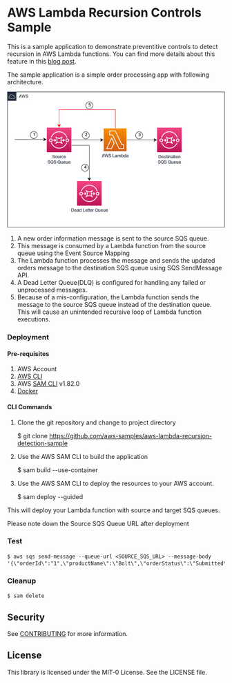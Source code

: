 # AWS Lambda Recursion Controls Sample

This is a sample application to demonstrate preventitive controls to detect recursion in AWS Lambda functions.
You can find more details about this feature in this [blog post](https://aws.amazon.com/blogs/compute/detecting-and-stopping-recursive-loops-in-aws-lambda-functions/).

The sample application is a simple order processing app with following architecture.

![Sample Application Architecture](images/RecursionBlog.jpg)


1. A new order information message is sent to the source SQS queue.
2. This message is consumed by a Lambda function from the source queue using the Event Source Mapping
3. The Lambda function processes the message and sends the updated orders message to the destination SQS queue using SQS SendMessage API.
4. A Dead Letter Queue(DLQ) is configured for handling any failed or unprocessed messages. 
5. Because of a mis-configuration, the Lambda function sends the message to the source SQS queue instead of the destination queue. This will cause an unintended recursive loop of Lambda function executions. 

### Deployment

#### Pre-requisites
1. AWS Account
2. [AWS CLI](https://docs.aws.amazon.com/cli/latest/userguide/getting-started-install.html)
3. AWS [SAM CLI](https://docs.aws.amazon.com/serverless-application-model/latest/developerguide/install-sam-cli.html) v1.82.0
4. [Docker](https://docs.aws.amazon.com/serverless-application-model/latest/developerguide/install-docker.html#install-docker-instructions)

#### CLI Commands

1.	Clone the git repository and change to project directory

	$ git clone https://github.com/aws-samples/aws-lambda-recursion-detection-sample

2.	Use the AWS SAM CLI to build the application

    $ sam build --use-container

3.	Use the AWS SAM CLI to deploy the resources to your AWS account.

    $ sam deploy --guided

This will deploy your Lambda function with source and target SQS queues.

Please note down the Source SQS Queue URL after deployment

### Test

	$ aws sqs send-message --queue-url <SOURCE_SQS_URL> --message-body '{\"orderId\":"1",\"productName\":\"Bolt\",\"orderStatus\":\"Submitted\"}'

### Cleanup
    $ sam delete

## Security

See [CONTRIBUTING](CONTRIBUTING.md#security-issue-notifications) for more information.

## License

This library is licensed under the MIT-0 License. See the LICENSE file.